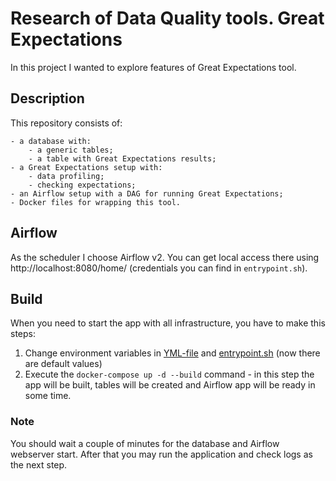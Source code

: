 # Research of Data Quality tools. Great Expectations

In this project I wanted to explore features of Great Expectations tool.

## Description

This repository consists of:

```
- a database with:
    - a generic tables;
    - a table with Great Expectations results;
- a Great Expectations setup with:
    - data profiling;
    - checking expectations;
- an Airflow setup with a DAG for running Great Expectations;
- Docker files for wrapping this tool.
```

## Airflow
As the scheduler I choose Airflow v2. You can get local access there using http://localhost:8080/home/ (credentials you can find in `entrypoint.sh`).

## Build

When you need to start the app with all infrastructure, you have to make this steps:
1. Change environment variables in [YML-file](./project/docker-compose.yml) and [entrypoint.sh](./project/entrypoint.sh) (now there are default values) 
2. Execute the `docker-compose up -d --build` command - in this step the app will be built, tables will be created and Airflow app will be ready in some time.

### Note

You should wait a couple of minutes for the database and Airflow webserver start. After that you may run the application and check logs as the next step.
